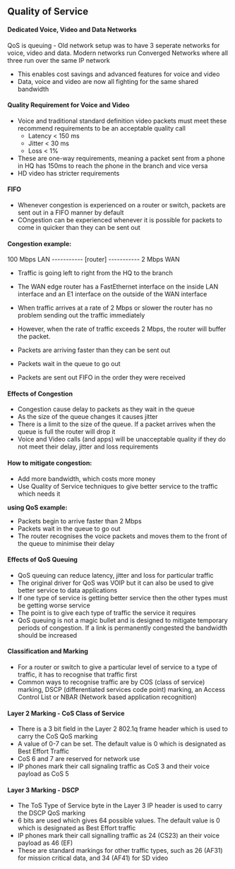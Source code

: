 ## Quality of Service

#### Dedicated Voice, Video and Data Networks 

QoS is queuing - Old network setup was to have 3 seperate networks for voice, video and data. 
Modern networks run Converged Networks where all three run over the same IP network 

- This enables cost savings and advanced features for voice and video 
- Data, voice and video are now all fighting for the same shared bandwidth

#### Quality Requirement for Voice and Video

* Voice and traditional standard definition video packets must meet these recommend requirements to be an acceptable quality call
    * Latency < 150 ms 
    * Jitter  < 30 ms 
    * Loss    < 1% 
* These are one-way requirements, meaning a packet sent from a phone in HQ has 150ms to reach the phone in the branch and vice versa
* HD video has stricter requirements 

#### FIFO 
- Whenever congestion is experienced on a router or switch, packets are sent out in a FIFO manner by default
- COngestion can be experienced whenever it is possible for packets to come in quicker than they can be sent out 

#### Congestion example:

100 Mbps LAN ----------- [router] ----------- 2 Mbps WAN

- Traffic is going left to right from the HQ to the branch 
- The WAN edge router has a FastEthernet interface on the inside LAN interface and an E1 interface on the outside of the WAN interface 

- When traffic arrives at a rate of 2 Mbps or slower the router has no problem sending out the traffic immediately
- However, when the rate of traffic exceeds 2 Mbps, the router will buffer the packet.
- Packets are arriving faster than they can be sent out 
- Packets wait in the queue to go out 
- Packets are sent out FIFO in the order they were received 

#### Effects of Congestion 
* Congestion cause delay to packets as they wait in the queue
* As the size of the queue changes it causes jitter 
* There is a limit to the size of the queue. If a packet arrives when the queue is full the router will drop it 
* Voice and Video calls (and apps) will be unacceptable quality if they do not meet their delay, jitter and loss requirements

#### How to mitigate congestion:

- Add more bandwidth, which costs more money
- Use Quality of Service techniques to give better service to the traffic which needs it 

**using QoS example:**
- Packets begin to arrive faster than 2 Mbps
- Packets wait in the queue to go out
- The router recognises the voice packets and moves them to the front of the queue to minimise their delay

#### Effects of QoS Queuing

* QoS queuing can reduce latency, jitter and loss for particular traffic 
* The original driver for QoS was VOIP but it can also be used to give better service to data applications
* If one type of service is getting better service then the other types must be getting worse service
* The point is to give each type of traffic the service it requires 
* QoS queuing is not a magic bullet and is designed to mitigate temporary periods of congestion. If a link is permanently congested the bandwidth should be increased 

#### Classification and Marking 

- For a router or switch to give a particular level of service to a type of traffic, it has to recognise that traffic first 
- Common ways to recognise traffic are by COS (class of service) marking, DSCP (differentiated services code point) marking, an Access Control List or NBAR (Network based application recognition)

#### Layer 2 Marking - CoS Class of Service 
* There is a 3 bit field in the Layer 2 802.1q frame header which is used to carry the CoS QoS marking 
* A value of 0-7 can be set. The default value is 0 which is designated as Best Effort Traffic
* CoS 6 and 7 are reserved for network use 
* IP phones mark their call signaling traffic as CoS 3 and their voice payload as CoS 5

#### Layer 3 Marking - DSCP 
- The ToS Type of Service byte in the Layer 3 IP header is used to carry the DSCP QoS marking
- 6 bits are used which gives 64 possible values. The default value is 0 which is designated as Best Effort traffic 
- IP phones mark their call signalling traffic as 24 (CS23) an their voice payload as 46 (EF)
- These are standard markings for other traffic types, such as 26 (AF31) for mission critical data, and 34 (AF41) for SD video 


